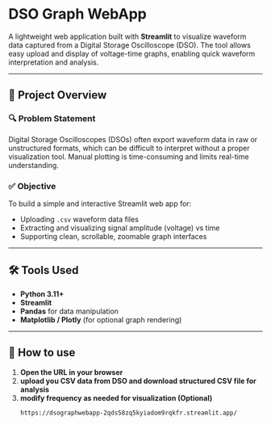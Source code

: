 # DSO Graph WebApp

A lightweight web application built with **Streamlit** to visualize waveform data captured from a Digital Storage Oscilloscope (DSO). The tool allows easy upload and display of voltage-time graphs, enabling quick waveform interpretation and analysis.

---

## 📌 Project Overview

### 🔍 Problem Statement
Digital Storage Oscilloscopes (DSOs) often export waveform data in raw or unstructured formats, which can be difficult to interpret without a proper visualization tool. Manual plotting is time-consuming and limits real-time understanding.

### ✅ Objective
To build a simple and interactive Streamlit web app for:
- Uploading `.csv` waveform data files
- Extracting and visualizing signal amplitude (voltage) vs time
- Supporting clean, scrollable, zoomable graph interfaces

---

## 🛠️ Tools Used

- **Python 3.11+**
- **Streamlit**
- **Pandas** for data manipulation
- **Matplotlib / Plotly** (for optional graph rendering)

---

## 🚀 How to use

1. **Open the URL in your browser**
2. **upload you CSV data from DSO and download structured CSV file for analysis**
3. **modify frequency as needed for visualization (Optional)**
   ```
   https://dsographwebapp-2qds58zq5kyiadom9rqkfr.streamlit.app/
